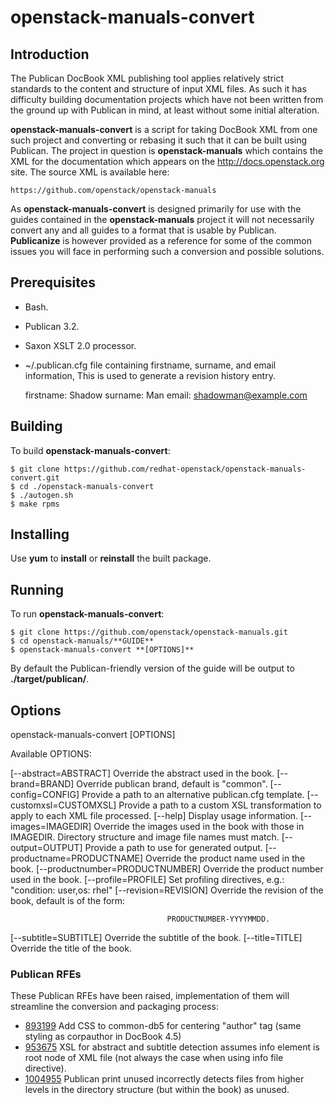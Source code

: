 # openstack-manuals-convert

## Introduction

The Publican DocBook XML publishing tool applies relatively strict standards to the content and structure of input XML files. As such it has difficulty building documentation projects which have not been written from the ground up with Publican in mind, at least without some initial alteration.

**openstack-manuals-convert** is a script for taking DocBook XML from one such project and converting or rebasing it such that it can be built using Publican. The project in question is **openstack-manuals** which contains the XML for the documentation which appears on the http://docs.openstack.org site. The source XML is available here:

    https://github.com/openstack/openstack-manuals

As **openstack-manuals-convert** is designed primarily for use with the guides contained in the **openstack-manuals** project it will not necessarily convert any and all guides to a format that is usable by Publican. **Publicanize** is however provided as a reference for some of the common issues you will face in performing such a conversion and possible solutions.

## Prerequisites

* Bash.
* Publican 3.2.
* Saxon XSLT 2.0 processor.
* ~/.publican.cfg file containing firstname, surname, and email information, This
  is used to generate a revision history entry.

    firstname: Shadow
    surname: Man
    email: shadowman@example.com

## Building

To build **openstack-manuals-convert**:

    $ git clone https://github.com/redhat-openstack/openstack-manuals-convert.git
    $ cd ./openstack-manuals-convert
    $ ./autogen.sh
    $ make rpms

## Installing

Use **yum** to **install** or **reinstall** the built package.

## Running

To run **openstack-manuals-convert**:

    $ git clone https://github.com/openstack/openstack-manuals.git
    $ cd openstack-manuals/**GUIDE**
    $ openstack-manuals-convert **[OPTIONS]**

By default the Publican-friendly version of the guide will be output to **./target/publican/**.

## Options

  openstack-manuals-convert [OPTIONS]

Available OPTIONS:

  [--abstract=ABSTRACT]            Override the abstract used in the book.
  [--brand=BRAND]                  Override publican brand, default is \"common\".
  [--config=CONFIG]                Provide a path to an alternative publican.cfg
                                   template.
  [--customxsl=CUSTOMXSL]          Provide a path to a custom XSL transformation
                                   to apply to each XML file processed.
  [--help]                         Display usage information.
  [--images=IMAGEDIR]              Override the images used in the book with
                                   those in IMAGEDIR. Directory structure and
                                   image file names must match.
  [--output=OUTPUT]                Provide a path to use for generated output.
  [--productname=PRODUCTNAME]      Override the product name used in the book.
  [--productnumber=PRODUCTNUMBER]  Override the product number used in the book.
  [--profile=PROFILE]              Set profiling directives, e.g.:
                                   "condition: user,os: rhel"
  [--revision=REVISION]            Override the revision of the book,
                                   default is of the form:

                                       PRODUCTNUMBER-YYYYMMDD.

  [--subtitle=SUBTITLE]            Override the subtitle of the book.
  [--title=TITLE]                  Override the title of the book.

### Publican RFEs

These Publican RFEs have been raised, implementation of them will streamline the conversion and packaging process:

* [893199](https://bugzilla.redhat.com/893199) Add CSS to common-db5 for centering "author" tag (same styling as corpauthor in DocBook 4.5)
* [953675](https://bugzilla.redhat.com/953675) XSL for abstract and subtitle detection assumes info element is root node of XML file (not always the case when using info file directive).
* [1004955](https://bugzilla.redhat.com/1004955) Publican print unused incorrectly detects files from higher levels in the directory structure (but within the book) as unused.
